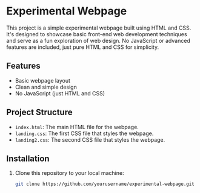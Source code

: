﻿# Experimental Webpage

This project is a simple experimental webpage built using HTML and CSS. It's designed to showcase basic front-end web development techniques and serve as a fun exploration of web design. No JavaScript or advanced features are included, just pure HTML and CSS for simplicity.

## Features

- Basic webpage layout
- Clean and simple design
- No JavaScript (just HTML and CSS)

## Project Structure

- `index.html`: The main HTML file for the webpage.
- `landing.css`: The first CSS file that styles the webpage.
- `landing2.css`: The second CSS file that styles the webpage.
## Installation

1. Clone this repository to your local machine:
   ```bash
   git clone https://github.com/yourusername/experimental-webpage.git
